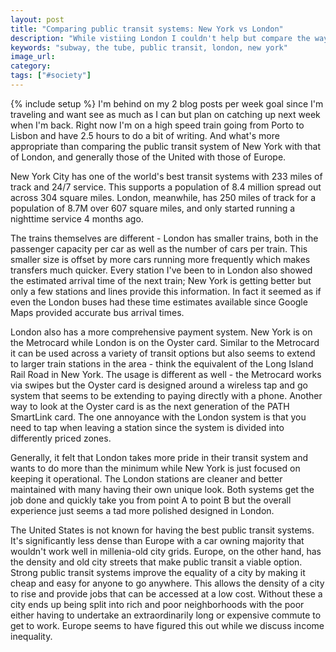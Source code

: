 ```yaml
---
layout: post
title: "Comparing public transit systems: New York vs London"
description: "While vistiing London I couldn't help but compare the way the two cities handle public transit. They're both very similar but also very different."
keywords: "subway, the tube, public transit, london, new york"
image_url:
category:
tags: ["#society"]
---
```

{% include setup %}
I'm behind on my 2 blog posts per week goal since I'm traveling and want see as much as I can but plan on catching up next week when I'm back. Right now I'm on a high speed train going from Porto to Lisbon and have 2.5 hours to do a bit of writing. And what's more appropriate than comparing the public transit system of New York with that of London, and generally those of the United with those of Europe.

New York City has one of the world's best transit systems with 233 miles of track and 24/7 service. This supports a population of 8.4 million spread out across 304 square miles. London, meanwhile, has 250 miles of track for a population of 8.7M over 607 square miles, and only started running a nighttime service 4 months ago.

The trains themselves are different - London has smaller trains, both in the passenger capacity per car as well as the number of cars per train. This smaller size is offset by more cars running more frequently which makes transfers much quicker. Every station I've been to in London also showed the estimated arrival time of the next train; New York is getting better but only a few stations and lines provide this information. In fact it seemed as if even the London buses had these time estimates available since Google Maps provided accurate bus arrival times.

London also has a more comprehensive payment system. New York is on the Metrocard while London is on the Oyster card. Similar to the Metrocard it can be used across a variety of transit options but also seems to extend to larger train stations in the area - think the equivalent of the Long Island Rail Road in New York. The usage is different as well - the Metrocard works via swipes but the Oyster card is designed around a wireless tap and go system that seems to be extending to paying directly with a phone. Another way to look at the Oyster card is as the next generation of the PATH SmartLink card. The one annoyance with the London system is that you need to tap when leaving a station since the system is divided into differently priced zones.

Generally, it felt that London takes more pride in their transit system and wants to do more than the minimum while New York is just focused on keeping it operational. The London stations are cleaner and better maintained with many having their own unique look. Both systems get the job done and quickly take you from point A to point B but the overall experience just seems a tad more polished designed in London.

The United States is not known for having the best public transit systems. It's significantly less dense than Europe with a car owning majority that wouldn't work well in millenia-old city grids. Europe, on the other hand, has the density and old city streets that make public transit a viable option. Strong public transit systems improve the equality of a city by making it cheap and easy for anyone to go anywhere. This allows the density of a city to rise and provide jobs that can be accessed at a low cost. Without these a city ends up being split into rich and poor neighborhoods with the poor either having to undertake an extraordinarily long or expensive commute to get to work. Europe seems to have figured this out while we discuss income inequality.
